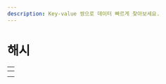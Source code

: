 ```yaml
---
description: Key-value 쌍으로 데이터 빠르게 찾아보세요.
---
```


# 해시

<table data-view="cards"><thead><tr><th data-type="content-ref"></th></tr></thead><tbody><tr><td></td></tr><tr><td></td></tr></tbody></table>
